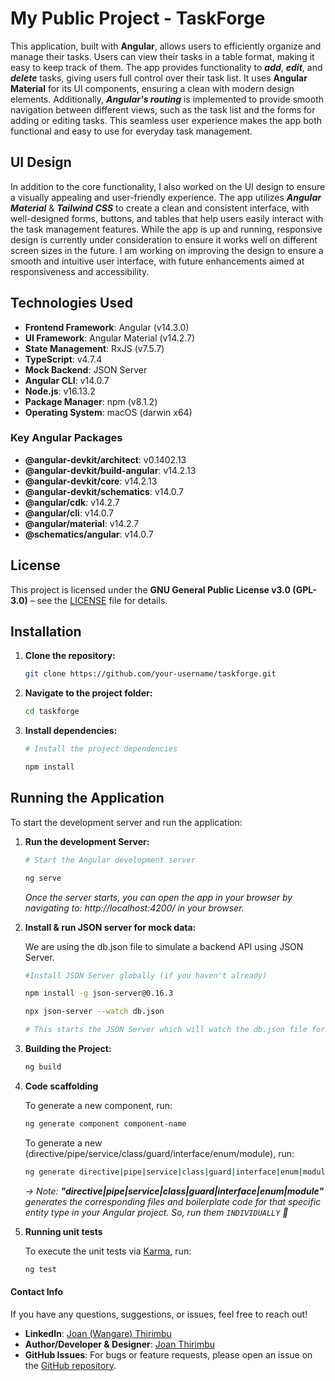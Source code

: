 # My Public Project - TaskForge

This application, built with **Angular**, allows users to efficiently organize and manage their tasks. Users can view their tasks in a table format, making it easy to keep track of them. The app provides functionality to ***add***, ***edit***, and ***delete*** tasks, giving users full control over their task list. It uses **Angular Material** for its UI components, ensuring a clean with modern design elements. Additionally, ***Angular's routing*** is implemented to provide smooth navigation between different views, such as the task list and the forms for adding or editing tasks. This seamless user experience makes the app both functional and easy to use for everyday task management. 

## UI Design

In addition to the core functionality, I also worked on the UI design to ensure a visually appealing and user-friendly experience. The app utilizes ***Angular Material*** & ***Tailwind CSS*** to create a clean and consistent interface, with well-designed forms, buttons, and tables that help users easily interact with the task management features. While the app is up and running, responsive design is currently under consideration to ensure it works well on different screen sizes in the future. I am working on improving the design to ensure a smooth and intuitive user interface, with future enhancements aimed at responsiveness and accessibility.

## Technologies Used

- **Frontend Framework**: Angular (v14.3.0)
- **UI Framework**: Angular Material (v14.2.7)
- **State Management**: RxJS (v7.5.7)
- **TypeScript**: v4.7.4
- **Mock Backend**: JSON Server
- **Angular CLI**: v14.0.7
- **Node.js**: v16.13.2
- **Package Manager**: npm (v8.1.2)
- **Operating System**: macOS (darwin x64)

### Key Angular Packages

- **@angular-devkit/architect**: v0.1402.13
- **@angular-devkit/build-angular**: v14.2.13
- **@angular-devkit/core**: v14.2.13
- **@angular-devkit/schematics**: v14.0.7
- **@angular/cdk**: v14.2.7
- **@angular/cli**: v14.0.7
- **@angular/material**: v14.2.7
- **@schematics/angular**: v14.0.7

## License

This project is licensed under the **GNU General Public License v3.0 (GPL-3.0)** – see the [LICENSE](LICENSE) file for details.

## Installation

1. **Clone the repository:**

   ```bash
   git clone https://github.com/your-username/taskforge.git

2. **Navigate to the project folder:**

   ```bash
   cd taskforge

3. **Install dependencies:**

   ```bash
   # Install the project dependencies
   
   npm install

## Running the Application

To start the development server and run the application:

1. **Run the development Server:**

   ```bash
   # Start the Angular development server
   
   ng serve
   
   ```
     *Once the server starts, you can open the app in your browser by navigating to: http://localhost:4200/ in your browser.*

2. **Install & run JSON server for mock data:**

   We are using the db.json file to simulate a backend API using JSON Server.
   
   ```bash
   #Install JSON Server globally (if you haven't already)
   
   npm install -g json-server@0.16.3
   ```
   
   ```bash
   npx json-server --watch db.json

   # This starts the JSON Server which will watch the db.json file for changes, serving mock data to the frontend.

   ```
3. **Building the Project:**

   ```bash
   ng build
   ```

4. **Code scaffolding**
   
    To generate a new component, run:

   ```bash
   ng generate component component-name
   ```
   
    To generate a new (directive/pipe/service/class/guard/interface/enum/module), run:
   
   ```bash
   ng generate directive|pipe|service|class|guard|interface|enum|module
   ```

    *-> Note: **"directive|pipe|service|class|guard|interface|enum|module"** generates the corresponding files and boilerplate code for that specific entity type in your Angular project. So, run them `INDIVIDUALLY` 👀*

6. **Running unit tests**
   
   To execute the unit tests via [Karma](https://karma-runner.github.io), run:

   ```bash
   ng test
   ```
#### Contact Info

If you have any questions, suggestions, or issues, feel free to reach out!

- **LinkedIn**: [Joan (Wangare) Thirimbu](https://www.linkedin.com/in/joan-thirimbu-969008231/)
- **Author/Developer & Designer**: [Joan Thirimbu](https://github.com/Joan-Thirimbu)
- **GitHub Issues**: For bugs or feature requests, please open an issue on the [GitHub repository](https://github.com/Joan-Thirimbu/TaskForge/issues).
